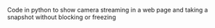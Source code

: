 Code in python to show camera streaming in a web page and taking a snapshot without blocking or freezing
